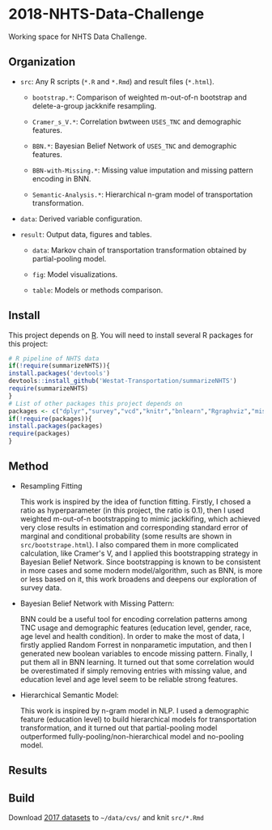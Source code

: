# 2018-NHTS-Data-Challenge

Working space for NHTS Data Challenge.

## Organization

-  `src`: Any R scripts (`*.R` and `*.Rmd`) and result files (`*.html`).

    - `bootstrap.*`: Comparison of weighted m-out-of-n bootstrap and delete-a-group jackknife resampling. 
  
    - `Cramer_s_V.*`: Correlation bwtween `USES_TNC` and demographic features.
  
    - `BBN.*`: Bayesian Belief Network of `USES_TNC` and demographic features.
  
    - `BBN-with-Missing.*`: Missing value imputation and missing pattern encoding in BNN.
  
    - `Semantic-Analysis.*`: Hierarchical n-gram model of transportation transformation.
  
- `data`: Derived variable configuration.

- `result`: Output data, figures and tables.

    - `data`: Markov chain of transportation transformation obtained by partial-pooling model.
    
    - `fig`: Model visualizations.
    
    - `table`: Models or methods comparison.

## Install

This project depends on [R](https://cran.r-project.org/). You will need to install several R packages for this project:

```r
# R pipeline of NHTS data
if(!require(summarizeNHTS)){
install.packages('devtools')
devtools::install_github('Westat-Transportation/summarizeNHTS')
require(summarizeNHTS)
}
# List of other packages this project depends on
packages <- c("dplyr","survey","vcd","knitr","bnlearn","Rgraphviz","missForest")
if(!require(packages)){
install.packages(packages)
require(packages)
}
```

## Method

- Resampling Fitting
  
  This work is inspired by the idea of function fitting. Firstly, I chosed a ratio as hyperparameter (in this project, the ratio is 0.1), then I used weighted m-out-of-n bootstrapping to mimic jackkifing, which achieved very close results in estimation and corresponding standard error of marginal and conditional probability (some results are shown in `src/bootstrape.html`). I also compared them in more complicated calculation, like Cramer's V, and I applied this bootstrapping strategy in Bayesian Belief Network. Since bootstrapping is known to be consistent in more cases and some modern model/algorithm, such as BNN, is more or less based on it, this work broadens and deepens our exploration of survey data. 

- Bayesian Belief Network with Missing Pattern: 
  
  BNN could be a useful tool for encoding correlation patterns among TNC usage and demographic features (education level, gender, race, age level and health condition). In order to make the most of data, I firstly applied Random Forrest in nonparametic imputation, and then I generated new boolean variables to encode missing pattern. Finally, I put them all in BNN learning. It turned out that some correlation would be overestimated if simply removing entries with missing value, and education level and age level seem to be reliable strong features.

- Hierarchical Semantic Model: 
  
  This work is inspired by n-gram model in NLP. I used a demographic feature (education level) to build hierarchical models for transportation transformation, and it turned out that partial-pooling model outperformed fully-pooling/non-hierarchical model and no-pooling model.

## Results

## Build

Download [2017 datasets](https://nhts.ornl.gov/downloads) to `~/data/cvs/` and knit `src/*.Rmd`
